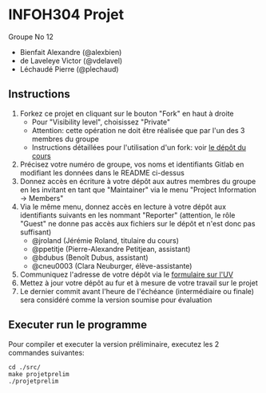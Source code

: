 # INFOH304 Projet

Groupe No 12
* Bienfait Alexandre (@alexbien)
* de Laveleye Victor (@vdelavel)
* Léchaudé Pierre (@plechaud)

## Instructions

1. Forkez ce projet en cliquant sur le bouton "Fork" en haut à droite
	* Pour "Visibility level", choisissez "Private"
	* Attention: cette opération ne doit être réalisée que par l'un des 3 membres du groupe
	* Instructions détaillées pour l'utilisation d'un fork: voir [le dépôt du cours](https://gitlab.ulb.be/jroland/infoh304)
1. Précisez votre numéro de groupe, vos noms et identifiants Gitlab en modifiant les données dans le README ci-dessus
1. Donnez accès en écriture à votre dépôt aux autres membres du groupe en les invitant en tant que "Maintainer" via le menu "Project Information -> Members"
1. Via le même menu, donnez accès en lecture à votre dépôt aux identifiants suivants en les nommant "Reporter" (attention, le rôle "Guest" ne donne pas accès aux fichiers sur le dépôt et n'est donc pas suffisant)
	* @jroland (Jérémie Roland, titulaire du cours)
	* @ppetitje (Pierre-Alexandre Petitjean, assistant)
	* @bdubus (Benoît Dubus, assistant)
	* @cneu0003 (Clara Neuburger, élève-assistante)
1. Communiquez l'adresse de votre dépôt via le [formulaire sur l'UV](https://uv.ulb.ac.be/mod/choicegroup/view.php?id=1164034)
1. Mettez à jour votre dépôt au fur et à mesure de votre travail sur le projet
1. Le dernier commit avant l'heure de l'échéance (intermédiaire ou finale) sera considéré comme la version soumise pour évaluation


## Executer run le programme

Pour compiler et executer la version préliminaire, executez les 2 commandes suivantes:
```shell
cd ./src/
make projetprelim
./projetprelim
```